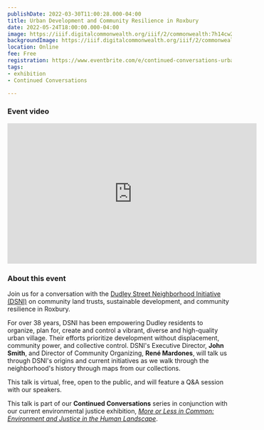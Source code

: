 ```yaml
---
publishDate: 2022-03-30T11:00:28.000-04:00
title: Urban Development and Community Resilience in Roxbury
date: 2022-05-24T18:00:00.000-04:00
image: https://iiif.digitalcommonwealth.org/iiif/2/commonwealth:7h14cw26b/816,1408,3263,2912/full/0/default.jpg
backgroundImage: https://iiif.digitalcommonwealth.org/iiif/2/commonwealth:7h14cw26b/816,1408,3263,2912/full/0/default.jpg
location: Online
fee: Free
registration: https://www.eventbrite.com/e/continued-conversations-urban-development-and-community-resilience-tickets-310530905297
tags:
- exhibition
- Continued Conversations

---
```

### Event video 

<iframe width="560" height="315" src="https://www.youtube.com/embed/hvvMPWMarEA" title="YouTube video player" frameborder="0" allow="accelerometer; autoplay; clipboard-write; encrypted-media; gyroscope; picture-in-picture" allowfullscreen></iframe>

### About this event

Join us for a conversation with the [Dudley Street Neighborhood Initiative (DSNI)](https://www.dsni.org/) on community land trusts, sustainable development, and community resilience in Roxbury.

For over 38 years, DSNI has been empowering Dudley residents to organize, plan for, create and control a vibrant, diverse and high-quality urban village. Their efforts prioritize development without displacement, community power, and collective control. DSNI's Executive Director, **John Smith**, and Director of Community Organizing, **René Mardones**, will talk us through DSNI's origins and current initiatives as we walk through the neighborhood's history through maps from our collections.

This talk is virtual, free, open to the public, and will feature a Q&A session with our speakers.

This talk is part of our **Continued Conversations** series in conjunction with our current environmental justice exhibition, [_More or Less in Common: Environment and Justice in the Human Landscape_](https://www.leventhalmap.org/digital-exhibitions/more-or-less-in-common/).